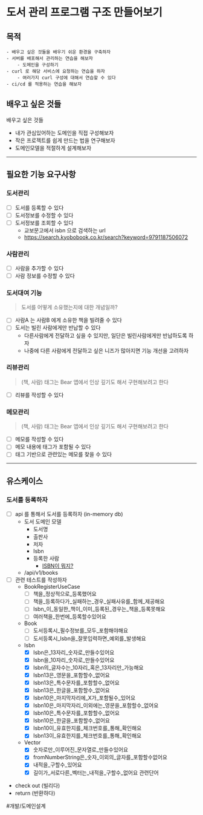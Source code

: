 # 도서 관리 프로그램 구조 만들어보기

## 목적
	- 배우고 싶은 것들을 배우기 쉬운 환경을 구축하자
	- 서버를 배포해서 관리하는 연습을 해보자
		- 도메인을 구성하기
	- curl 로 해당 서비스에 요청하는 연습을 하자
		- 여러가지 curl 구성에 대해서 연습할 수 있다
	- ci/cd 를 적용하는 연습을 해보자


## 배우고 싶은 것들
배우고 싶은 것들
- 내가 관심있어하는 도메인을 직접 구성해보자
- 작은 프로젝트를 쉽게 만드는 법을 연구해보자
- 도메인모델을 적절하게 설계해보자

-----------

## 필요한 기능 요구사항
### 도서관리

- [ ] 도서를 등록할 수 있다
- [ ] 도서정보를 수정할 수 있다
- [ ] 도서정보를 조회할 수 있다
  - 교보문고에서 isbn 으로 검색하는 url
  - https://search.kyobobook.co.kr/search?keyword=9791187506072

### 사람관리
- [ ] 사람을 추가할 수 있다
- [ ] 사람 정보를 수정할 수 있다

### 도서대여 기능
> 도서를 어떻게 소유했는지에 대한 개념일까?
- [ ] 사람A 는 사람B 에게 소유한 책을 빌려줄 수 있다
- [ ] 도서는 빌린 사람에게만 반납할 수 있다
  - 다른사람에게 전달하고 싶을 수 있지만, 일단은 빌린사람에게만 반납하도록 하자
  - 나중에 다른 사람에게 전달하고 싶은 니즈가 많아지면 기능 개선을 고려하자

### 리뷰관리
> (책, 사람)
> 태그는 Bear 앱에서 인상 깊기도 해서 구현해보려고 한다
- [ ] 리뷰를 작성할 수 있다

### 메모관리
> (책, 사람)
> 태그는 Bear 앱에서 인상 깊기도 해서 구현해보려고 한다
- [ ] 메모를 작성할 수 있다
- [ ] 메모 내용에 태그가 포함될 수 있다
- [ ] 태그 기반으로 관련있는 메모를 찾을 수 있다

------------

## 유스케이스
### 도서를 등록하자
- [ ] api 를 통해서 도서를 등록하자 (in-memory db)
	- 도서 도메인 모델
		- 도서명
		- 출판사
		- 저자
		- Isbn
		- 등록한 사람
			- [ISBN이 뭐지?](https://thrillfighter.tistory.com/361)
	- /api/v1/books
- [ ] 관련 테스트를 작성하자
	- BookRegisterUseCase
		- [ ] 책을_정상적으로_등록했어요
		- [ ] 책을_등록하다가_실패하는_경우_실패사유를_함께_제공해요
		- [ ] Isbn_이_동일한_책이_이미_등록된_경우는_책을_등록못해요
		- [ ] 여러책을_한번에_등록할수있어요
	- Book
		- [ ] 도서등록시_필수정보를_모두_포함해야해요
		- [ ] 도서등록시_Isbn을_잘못입력하면_예외를_발생해요
	- Isbn
	  - [x] Isbn은_13자리_숫자로_만들수있어요
	  - [x] Isbn을_10자리_숫자로_만들수있어요
	  - [x] Isbn의_글자수는_10자리_혹은_13자리만_가능해요
	  - [x] Isbn13은_영문을_포함할수_없어요
	  - [x] Isbn13은_특수문자를_포함할수_없어요
	  - [x] Isbn13은_한글을_포함할수_없어요
	  - [x] Isbn10은_마지막자리에_X가_포함될수_있어요
	  - [x] Isbn10은_마지막자리_이외에는_영문을_포함할수_없어요
	  - [x] Isbn10은_특수문자를_포함할수_없어요
	  - [x] Isbn10은_한글을_포함할수_없어요
	  - [x] Isbn10이_유효한지를_체크번호를_통해_확인해요
      - [x] Isbn13이_유효한지를_체크번호를_통해_확인해요
    - Vector
      - [x] 숫자로만_이루어진_문자열로_만들수있어요
      - [x] fromNumberString은_숫자_이외의_글자를_포함할수없어요 
      - [x] 내적을_구할수_있어요
      - [x] 길이가_서로다른_벡터는_내적을_구할수_없어요
        관련단어
- check out (빌리다)
- return (반환하다)














#개발/도메인설계